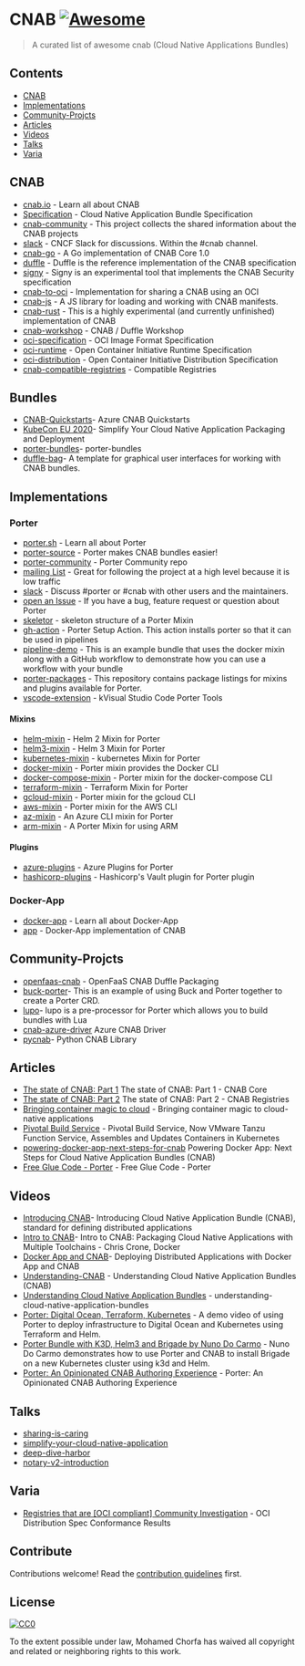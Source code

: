 # CNAB [![Awesome](https://awesome.re/badge.svg)](https://awesome.re)

> A curated list of awesome cnab (Cloud Native Applications Bundles)


## Contents

- [CNAB](#CNAB)
- [Implementations](#Implementations)
- [Community-Projcts](#Community-Projcts)
- [Articles](#Articles)
- [Videos](#Videos)
- [Talks](#Talks)
- [Varia](#Varia)

## CNAB

- [cnab.io](https://cnab.io/) - Learn all about CNAB
- [Specification](https://github.com/cnabio/cnab-spec) - Cloud Native Application Bundle Specification
- [cnab-community](https://github.com/cnabio/community) - This project collects the shared information about the CNAB projects
- [slack](https://cloud-native.slack.com/messages/CEX1W7WMD/) - CNCF Slack for discussions. Within the #cnab channel.
- [cnab-go](https://github.com/cnabio/cnab-go) - A Go implementation of CNAB Core 1.0
- [duffle](https://github.com/deislabs/duffle) - Duffle is the reference implementation of the CNAB specification
- [signy](https://github.com/cnabio/signy) - Signy is an experimental tool that implements the CNAB Security specification
- [cnab-to-oci](https://github.com/cnabio/cnab-to-oci) - Implementation for sharing a CNAB using an OCI
- [cnab-js](https://github.com/cnabio/cnabjs) - A JS library for loading and working with CNAB manifests.
- [cnab-rust](https://github.com/cnabio/cnab-rs) - This is a highly experimental (and currently unfinished) implementation of CNAB
- [cnab-workshop](https://github.com/deislabs/cnab-workshop) - CNAB / Duffle Workshop
- [oci-specification](https://github.com/opencontainers/image-spec) - OCI Image Format Specification
- [oci-runtime](https://github.com/opencontainers/runtime-spec) - Open Container Initiative Runtime Specification
- [oci-distribution](https://github.com/opencontainers/distribution-spec) - Open Container Initiative Distribution Specification
- [cnab-compatible-registries](https://cnab.io/registries/) - Compatible Registries

## Bundles

- [CNAB-Quickstarts](https://github.com/Azure/azure-cnab-quickstarts)- Azure CNAB Quickstarts
- [KubeCon EU 2020](https://github.com/chris-crone/kubecon-eu-20)- Simplify Your Cloud Native Application Packaging and Deployment
- [porter-bundles](https://github.com/vdice/porter-bundles)- porter-bundles
- [duffle-bag](https://github.com/deislabs/duffle-bag)- A template for graphical user interfaces for working with CNAB bundles.


## Implementations

### Porter

- [porter.sh](https://porter.sh) - Learn all about Porter
- [porter-source](https://github.com/getporter/porter) - Porter makes CNAB bundles easier!
- [porter-community](https://github.com/getporter/community) -  Porter Community repo
- [mailing List](https://porter.sh/mailing-list) - Great for following the project at a high level because it is low traffic
- [slack](https://porter.sh/community/#slack) - Discuss #porter or #cnab with other users and the maintainers.
- [open an Issue](https://github.com/deislabs/porter/issues/new/choose) - If you have a bug, feature request or question about Porter
- [skeletor](https://github.com/getporter/skeletor) - skeleton structure of a Porter Mixin
- [gh-action](https://github.com/getporter/gh-action) - Porter Setup Action. This action installs porter so that it can be used in pipelines
- [pipeline-demo](https://github.com/getporter/pipeline-demo) - This is an example bundle that uses the docker mixin along with a GitHub workflow to demonstrate how you can use a workflow with your bundle
- [porter-packages](https://github.com/getporter/packages) - This repository contains package listings for mixins and plugins available for Porter.
- [vscode-extension](https://github.com/getporter/vscode-extension) - kVisual Studio Code Porter Tools

#### Mixins

- [helm-mixin](https://github.com/getporter/helm-mixin) - Helm 2 Mixin for Porter
- [helm3-mixin](https://github.com/MChorfa/porter-helm3) - Helm 3 Mixin for Porter
- [kubernetes-mixin](https://github.com/getporter/kubernetes-mixin) - kubernetes Mixin for Porter
- [docker-mixin](https://github.com/getporter/docker-mixin) - Porter mixin provides the Docker CLI
- [docker-compose-mixin](https://github.com/getporter/docker-compose-mixin) - Porter mixin for the docker-compose CLI
- [terraform-mixin](https://github.com/getporter/terraform-mixin) - Terraform Mixin for Porter
- [gcloud-mixin](https://github.com/getporter/gcloud-mixin) - Porter mixin for the gcloud CLI
- [aws-mixin](https://github.com/getporter/aws-mixin) - Porter mixin for the AWS CLI
- [az-mixin](https://github.com/getporter/az-mixin) - An Azure CLI mixin for Porter
- [arm-mixin](https://github.com/getporter/arm-mixin) - A Porter Mixin for using ARM


#### Plugins

- [azure-plugins](https://github.com/getporter/azure-plugins) - Azure Plugins for Porter
- [hashicorp-plugins](https://github.com/dev-drprasad/porter-hashicorp-plugins) - Hashicorp's Vault plugin for Porter plugin


### Docker-App

- [docker-app](https://www.docker.com/products/docker-app) - Learn all about Docker-App
- [app](https://github.com/docker/app) - Docker-App implementation of CNAB


## Community-Projcts

- [openfaas-cnab](https://github.com/johnmccabe/openfaas-cnab) - OpenFaaS CNAB Duffle Packaging
- [buck-porter](https://github.com/technosophos/buck-cnab)- This is an example of using Buck and Porter together to create a Porter CRD.
- [lupo](https://github.com/jdolitsky/lupo)- lupo is a pre-processor for Porter which allows you to build bundles with Lua
- [cnab-azure-driver](https://github.com/deislabs/cnab-azure-driver) Azure CNAB Driver
- [pycnab](https://github.com/garethr/pycnab)- Python CNAB Library


## Articles

- [The state of CNAB: Part 1](https://deislabs.io/posts/state-of-cnab-part-1/) The state of CNAB: Part 1 - CNAB Core
- [The state of CNAB: Part 2](https://deislabs.io/posts/state-of-cnab-part-2/) The state of CNAB: Part 2 - CNAB Registries
- [Bringing container magic to cloud](https://cloudblogs.microsoft.com/opensource/2019/09/10/cloud-native-application-bundle-cnab-1-0-updates/) - Bringing container magic to cloud-native applications
- [Pivotal Build Service](https://tanzu.vmware.com/content/blog/pivotal-build-service-now-alpha-assembles-and-updates-containers-in-kubernetes) - Pivotal Build Service, Now VMware Tanzu Function Service, Assembles and Updates Containers in Kubernetes
- [powering-docker-app-next-steps-for-cnab](https://www.docker.com/blog/powering-docker-app-next-steps-for-cnab/) Powering Docker App: Next Steps for Cloud Native Application Bundles (CNAB)
- [Free Glue Code - Porter](https://carolynvanslyck.com/blog/2019/04/porter) - Free Glue Code - Porter

## Videos

- [Introducing CNAB](https://www.youtube.com/watch?v=26e5-UK4YRA)- Introducing Cloud Native Application Bundle (CNAB), standard for defining distributed applications
- [Intro to CNAB](https://www.youtube.com/watch?v=r6aqKhvdsRs)- Intro to CNAB: Packaging Cloud Native Applications with Multiple Toolchains - Chris Crone, Docker
- [Docker App and CNAB](https://www.youtube.com/watch?v=O3___BrE_MU)- Deploying Distributed Applications with Docker App and CNAB
- [Understanding-CNAB](https://www.youtube.com/watch?v=QE-zAyz3tbM) - Understanding Cloud Native Application Bundles (CNAB)
- [Understanding Cloud Native Application Bundles](https://www.youtube.com/embed/1FGMrv_xfqY) - understanding-cloud-native-application-bundles
- [Porter: Digital Ocean, Terraform, Kubernetes](https://www.youtube.com/embed/ciA1YuGOIo4) - A demo video of using Porter to deploy infrastructure to Digital Ocean and Kubernetes using Terraform and Helm.
- [Porter Bundle with K3D, Helm3 and Brigade by Nuno Do Carmo](https://www.youtube.com/embed/9egipQjUgD0) - Nuno Do Carmo demonstrates how to use Porter and CNAB to install Brigade on a new Kubernetes cluster using k3d and Helm.
- [Porter: An Opinionated CNAB Authoring Experience](https://www.youtube.com/embed/__fim6RIW1s) - Porter: An Opinionated CNAB Authoring Experience

## Talks

- [sharing-is-caring](https://kccnceu20.sched.com/event/Zemr/sharing-is-caring-push-your-cloud-application-to-an-oci-registry-silvin-lubecki-djordje-lukic-docker)
- [simplify-your-cloud-native-application](https://kccnceu20.sched.com/event/Zet9/simplify-your-cloud-native-application-packaging-and-deployments-chris-crone-docker)
- [deep-dive-harbor](https://kccnceu20.sched.com/event/Zexh/deep-dive-harbor-enterprise-cloud-native-artifact-registry-steven-zou-daniel-jiang-vmware)
- [notary-v2-introduction](https://kccnceu20.sched.com/event/Zewy/notary-v2-introduction-and-status-report-justin-cormack-docker-omar-paul-amazon)

## Varia

- [Registries that are [OCI compliant] Community Investigation](https://github.com/bloodorangeio/oci-conformance/tree/master/distribution-spec) - OCI Distribution Spec Conformance Results


## Contribute

Contributions welcome! Read the [contribution guidelines](contributing.md) first.


## License

[![CC0](http://mirrors.creativecommons.org/presskit/buttons/88x31/svg/cc-zero.svg)](http://creativecommons.org/publicdomain/zero/1.0)

To the extent possible under law, Mohamed Chorfa has waived all copyright and
related or neighboring rights to this work.
